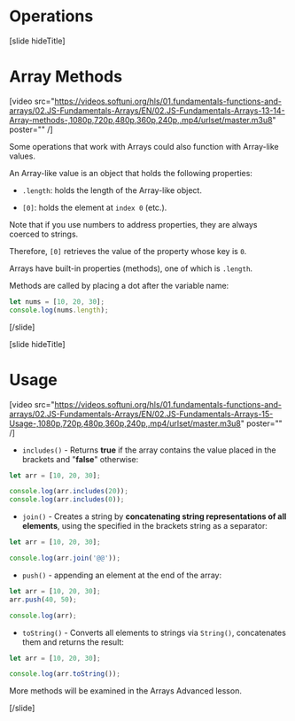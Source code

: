 # Operations

[slide hideTitle]
# Array Methods

[video src="https://videos.softuni.org/hls/01.fundamentals-functions-and-arrays/02.JS-Fundamentals-Arrays/EN/02.JS-Fundamentals-Arrays-13-14-Array-methods-,1080p,720p,480p,360p,240p,.mp4/urlset/master.m3u8" poster="" /]

Some operations that work with Arrays could also function with Array-like values. 

An Array-like value is an object that holds the following properties: 

- `.length`: holds the length of the Array-like object.

- `[0]`: holds the element at `index 0` (etc.).

Note that if you use numbers to address properties, they are always coerced to strings.

Therefore, `[0]` retrieves the value of the property whose key is `0`. 

Arrays have built-in properties (methods), one of which is `.length`. 

Methods are called by placing a dot after the variable name: 

``` js live
let nums = [10, 20, 30];
console.log(nums.length);
```

[/slide]

[slide hideTitle]
# Usage

[video src="https://videos.softuni.org/hls/01.fundamentals-functions-and-arrays/02.JS-Fundamentals-Arrays/EN/02.JS-Fundamentals-Arrays-15-Usage-,1080p,720p,480p,360p,240p,.mp4/urlset/master.m3u8" poster="" /]

- `includes()` - Returns **true** if the array contains the value placed in the brackets and "**false**" otherwise:

``` js live
let arr = [10, 20, 30];

console.log(arr.includes(20));
console.log(arr.includes(0));
```

- `join()` - Creates a string by **concatenating string representations of all elements**, using the specified in the brackets string as a separator:

``` js live
let arr = [10, 20, 30];

console.log(arr.join('@@'));
```

- `push()` - appending an element at the end of the array:

``` js live
let arr = [10, 20, 30];
arr.push(40, 50);

console.log(arr);
```

- `toString()` - Converts all elements to strings via `String()`, concatenates them and returns the result:

``` js live
let arr = [10, 20, 30];

console.log(arr.toString());
```

More methods will be examined in the Arrays Advanced lesson. 

[/slide]

